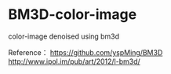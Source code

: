# BM3D-color-image
 color-image denoised using bm3d

Reference：
https://github.com/yspMing/BM3D
http://www.ipol.im/pub/art/2012/l-bm3d/
